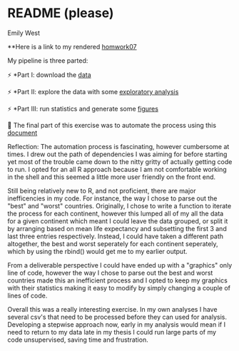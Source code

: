 README (please)
================
Emily West

**Here is a link to my rendered [homwork07](https://github.com/emwest/STAT547A/tree/master/hw07)

My pipeline is three parted:
 
:zap: *Part I: download the [data](https://github.com/emwest/STAT547A/blob/master/hw07/gapminder_download.R)
 
:zap: *Part II: explore the data with some [exploratory analysis](https://github.com/emwest/STAT547A/blob/master/hw07/gapminder_exploratory.R)
 
:zap: *Part III: run statistics and generate some [figures](https://github.com/emwest/STAT547A/blob/master/hw07/gapminder_statistics.R)


:confetti_ball: The final part of this exercise was to automate the process using this [document](https://github.com/emwest/STAT547A/blob/master/hw07/Makefile.R)

Reflection: The automation process is fascinating, however cumbersome at times. I drew out the path of dependencies I was aiming for before starting yet most of the trouble came down to the nitty gritty of actually getting code to run. I opted for an all R approach because I am not comfortable working in the shell and this seemed a little more user friendly on the front end.

Still being relatively new to R, and not proficient, there are major inefficencies in my code. For instance, the way I chose to parse out the "best" and "worst" countries. Originally, I chose to write a function to iterate the process for each continent, however this lumped all of my all the data for a given continent which meant I could leave the data grouped, or split it by arranging based on mean life expectancy and subsetting the first 3 and last three entries respectively. Instead, I could have taken a different path altogether, the best and worst seperately for each continent seperately, which by using the rbind() would get me to my earlier output.

From a deliverable perspective I could have ended up with a "graphics" only line of code, however the way I chose to parse out the best and worst countries made this an inefficient process and I opted to keep my graphics with their statistics making it easy to modify by simply changing a couple of lines of code.

Overall this was a really interesting exercise. In my own analyses I have several csv's that need to be processed before they can used for analysis. Developing a stepwise approach now, early in my analysis would mean if I need to return to my data late in my thesis I could run large parts of my code unsupervised, saving time and frustration.

 
 